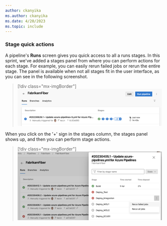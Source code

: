 ```yaml
---
author: ckanyika
ms.author: ckanyika
ms.date: 4/20/2023
ms.topic: include
---
```


### Stage quick actions

A pipeline's **Runs** screen gives you quick access to all a runs stages. In this sprint, we've added a stages panel from where you can perform actions for each stage. For example, you can easily rerun failed jobs or rerun the entire stage. The panel is available when not all stages fit in the user interface, as you can see in the following screenshot.
> [!div class="mx-imgBorder"]
> ![Screenshot of pipeline with too many stages.](../../media/220-pipelines-04.png)

When you click on the '+' sign in the stages column, the stages panel shows up, and then you can perform stage actions.

> [!div class="mx-imgBorder"]
> ![Screenshot of stages panel.](../../media/220-pipelines-01.png)

